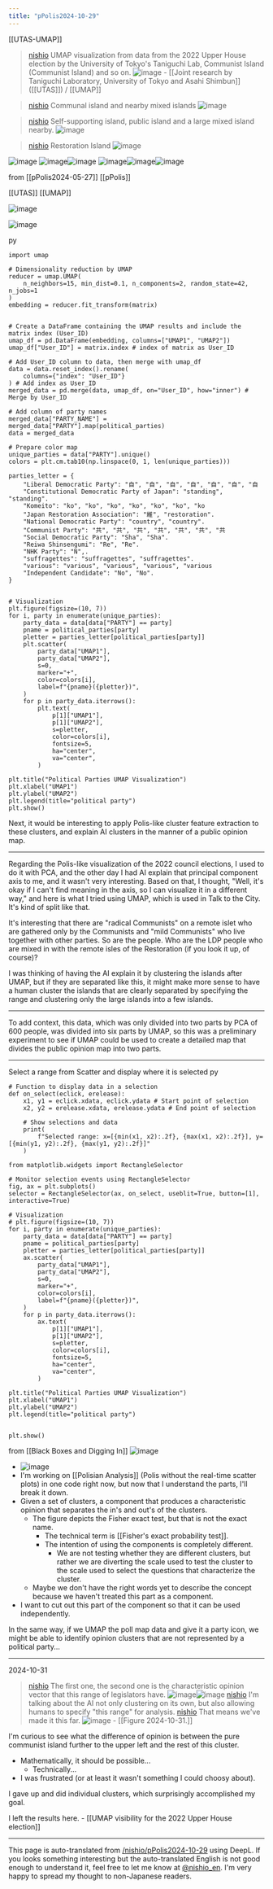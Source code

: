```yaml
---
title: "pPolis2024-10-29"
---
```


[[UTAS-UMAP]]
> [nishio](https://x.com/nishio/status/1851191457937559970) UMAP visualization from data from the 2022 Upper House election by the University of Tokyo's Taniguchi Lab, Communist Island (Communist Island) and so on.
>  ![image](https://gyazo.com/da86893dd4e4a0d4e8321f820251d9c9/thumb/1000)
    - [[Joint research by Taniguchi Laboratory, University of Tokyo and Asahi Shimbun]] ([[UTAS]]) / [[UMAP]]

> [nishio](https://x.com/nishio/status/1851191778885714207) Communal island and nearby mixed islands
>  ![image](https://gyazo.com/7483712c10cac770769da024e2bcfb3e/thumb/1000)

> [nishio](https://x.com/nishio/status/1851192042103439397) Self-supporting island, public island and a large mixed island nearby.
>  ![image](https://gyazo.com/93b7e7dd8c963b8f79e480aeee3d60ee/thumb/1000)


> [nishio](https://x.com/nishio/status/1851192368734880183) Restoration Island
>  ![image](https://gyazo.com/ded0f771d275222169bd06dddcf01d5f/thumb/1000)



![image](https://gyazo.com/843b394913c884514e61f3cffc752789/thumb/1000)
![image](https://gyazo.com/a5ee7ba2f0041965ad410920eb56fbbc/thumb/1000)![image](https://gyazo.com/eded459106b9331a9b8e018bd4ab3475/thumb/1000)
![image](https://gyazo.com/1e04477f03347e2d01a6fc6d86264011/thumb/1000)![image](https://gyazo.com/f06909d884fe0dad9b8c15503af76fb1/thumb/1000)![image](https://gyazo.com/07ee5f54c0bb37176cda5662cf6710ff/thumb/1000)


from [[pPolis2024-05-27]]
[[pPolis]]

[[UTAS]] [[UMAP]]

![image](https://gyazo.com/8676b0ea7e03071e89bc0169b408eb64/thumb/1000)

![image](https://gyazo.com/c89cf28104d5923186df3a996c737c60/thumb/1000)

py

```
import umap

# Dimensionality reduction by UMAP
reducer = umap.UMAP(
    n_neighbors=15, min_dist=0.1, n_components=2, random_state=42, n_jobs=1
)
embedding = reducer.fit_transform(matrix)


# Create a DataFrame containing the UMAP results and include the matrix index (User_ID)
umap_df = pd.DataFrame(embedding, columns=["UMAP1", "UMAP2"])
umap_df["User_ID"] = matrix.index # index of matrix as User_ID

# Add User_ID column to data, then merge with umap_df
data = data.reset_index().rename(
    columns={"index": "User_ID"}
) # Add index as User_ID
merged_data = pd.merge(data, umap_df, on="User_ID", how="inner") # Merge by User_ID

# Add column of party names
merged_data["PARTY_NAME"] = merged_data["PARTY"].map(political_parties)
data = merged_data

# Prepare color map
unique_parties = data["PARTY"].unique()
colors = plt.cm.tab10(np.linspace(0, 1, len(unique_parties)))

parties_letter = {
    "Liberal Democratic Party": "自", "自", "自", "自", "自", "自", "自
    "Constitutional Democratic Party of Japan": "standing", "standing".
    "Komeito": "ko", "ko", "ko", "ko", "ko", "ko", "ko
    "Japan Restoration Association": "維", "restoration".
    "National Democratic Party": "country", "country".
    "Communist Party": "共", "共", "共", "共", "共", "共", "共
    "Social Democratic Party": "Sha", "Sha".
    "Reiwa Shinsengumi": "Re", "Re".
    "NHK Party": "N",.
    "suffragettes": "suffragettes", "suffragettes".
    "various": "various", "various", "various", "various
    "Independent Candidate": "No", "No".
}


# Visualization
plt.figure(figsize=(10, 7))
for i, party in enumerate(unique_parties):
    party_data = data[data["PARTY"] == party]
    pname = political_parties[party]
    pletter = parties_letter[political_parties[party]]
    plt.scatter(
        party_data["UMAP1"],
        party_data["UMAP2"],
        s=0,
        marker="+",
        color=colors[i],
        label=f"{pname}({pletter})",
    )
    for p in party_data.iterrows():
        plt.text(
            p[1]["UMAP1"],
            p[1]["UMAP2"],
            s=pletter,
            color=colors[i],
            fontsize=5,
            ha="center",
            va="center",
        )

plt.title("Political Parties UMAP Visualization")
plt.xlabel("UMAP1")
plt.ylabel("UMAP2")
plt.legend(title="political party")
plt.show()
```



Next, it would be interesting to apply Polis-like cluster feature extraction to these clusters, and explain AI clusters in the manner of a public opinion map.

---
Regarding the Polis-like visualization of the 2022 council elections, I used to do it with PCA, and the other day I had AI explain that principal component axis to me, and it wasn't very interesting.
Based on that, I thought, "Well, it's okay if I can't find meaning in the axis, so I can visualize it in a different way," and here is what I tried using UMAP, which is used in Talk to the City.
It's kind of split like that.

It's interesting that there are "radical Communists" on a remote islet who are gathered only by the Communists and "mild Communists" who live together with other parties.
So are the people.
Who are the LDP people who are mixed in with the remote isles of the Restoration (if you look it up, of course)?

I was thinking of having the AI explain it by clustering the islands after UMAP, but if they are separated like this, it might make more sense to have a human cluster the islands that are clearly separated by specifying the range and clustering only the large islands into a few islands.

---
To add context, this data, which was only divided into two parts by PCA of 600 people, was divided into six parts by UMAP, so this was a preliminary experiment to see if UMAP could be used to create a detailed map that divides the public opinion map into two parts.

---
Select a range from Scatter and display where it is selected
py

```
# Function to display data in a selection
def on_select(eclick, erelease):
    x1, y1 = eclick.xdata, eclick.ydata # Start point of selection
    x2, y2 = erelease.xdata, erelease.ydata # End point of selection

    # Show selections and data
    print(
        f"Selected range: x=[{min(x1, x2):.2f}, {max(x1, x2):.2f}], y=[{min(y1, y2):.2f}, {max(y1, y2):.2f}]"
    ) 

from matplotlib.widgets import RectangleSelector

# Monitor selection events using RectangleSelector
fig, ax = plt.subplots()
selector = RectangleSelector(ax, on_select, useblit=True, button=[1], interactive=True)

# Visualization
# plt.figure(figsize=(10, 7))
for i, party in enumerate(unique_parties):
    party_data = data[data["PARTY"] == party]
    pname = political_parties[party]
    pletter = parties_letter[political_parties[party]]
    ax.scatter(
        party_data["UMAP1"],
        party_data["UMAP2"],
        s=0,
        marker="+",
        color=colors[i],
        label=f"{pname}({pletter})",
    )
    for p in party_data.iterrows():
        ax.text(
            p[1]["UMAP1"],
            p[1]["UMAP2"],
            s=pletter,
            color=colors[i],
            fontsize=5,
            ha="center",
            va="center",
        )

plt.title("Political Parties UMAP Visualization")
plt.xlabel("UMAP1")
plt.ylabel("UMAP2")
plt.legend(title="political party")


plt.show()
```



from  [[Black Boxes and Digging In]]
![image](https://gyazo.com/5e7cd8225308b38dc02f6255d9742445/thumb/1000)
- ![image](https://gyazo.com/ee781335c743d0654b1784f1805ce56b/thumb/1000)
- I'm working on [[Polisian Analysis]] (Polis without the real-time scatter plots) in one code right now, but now that I understand the parts, I'll break it down.
- Given a set of clusters, a component that produces a characteristic opinion that separates the in's and out's of the clusters.
    - The figure depicts the Fisher exact test, but that is not the exact name.
        - The technical term is [[Fisher's exact probability test]].
        - The intention of using the components is completely different.
            - We are not testing whether they are different clusters, but rather we are diverting the scale used to test the cluster to the scale used to select the questions that characterize the cluster.
    - Maybe we don't have the right words yet to describe the concept because we haven't treated this part as a component.
- I want to cut out this part of the component so that it can be used independently.

In the same way, if we UMAP the poll map data and give it a party icon, we might be able to identify opinion clusters that are not represented by a political party...

---
2024-10-31
> [nishio](https://x.com/nishio/status/1851881531142504513) The first one, the second one is the characteristic opinion vector that this range of legislators have.
>  ![image](https://gyazo.com/840f96feb977be80294a6dc75e5b9c31/thumb/1000)![image](https://gyazo.com/1ac5ee3e873990fc3b63f176b17fa3d7/thumb/1000)
> [nishio](https://x.com/nishio/status/1851885324466819319) I'm talking about the AI not only clustering on its own, but also allowing humans to specify "this range" for analysis.
> [nishio](https://x.com/nishio/status/1851887182270861755) That means we've made it this far.
>  ![image](https://gyazo.com/d230fddf28841c8e2f5d3c323dd64ca9/thumb/1000)
    - [[Figure 2024-10-31.]]

I'm curious to see what the difference of opinion is between the pure communist island further to the upper left and the rest of this cluster.
- Mathematically, it should be possible...
    - Technically...
- I was frustrated (or at least it wasn't something I could choosy about).

I gave up and did individual clusters, which surprisingly accomplished my goal.

I left the results here.
    - [[UMAP visibility for the 2022 Upper House election]]

---
This page is auto-translated from [/nishio/pPolis2024-10-29](https://scrapbox.io/nishio/pPolis2024-10-29) using DeepL. If you looks something interesting but the auto-translated English is not good enough to understand it, feel free to let me know at [@nishio_en](https://twitter.com/nishio_en). I'm very happy to spread my thought to non-Japanese readers.
